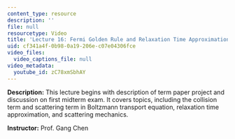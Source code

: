 ```yaml
---
content_type: resource
description: ''
file: null
resourcetype: Video
title: 'Lecture 16: Fermi Golden Rule and Relaxation Time Approximation'
uid: cf341a4f-0b98-0a19-206e-c07e04306fce
video_files:
  video_captions_file: null
video_metadata:
  youtube_id: zC78xmSbhAY
---
```


**Description:** This lecture begins with description of term paper project and discussion on first midterm exam. It covers topics, including the collision term and scattering term in Boltzmann transport equation, relaxation time approximation, and scattering mechanics.

**Instructor:** Prof. Gang Chen